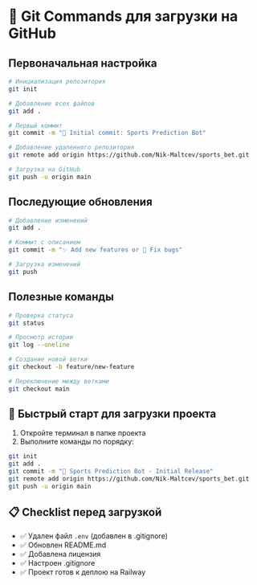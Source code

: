 # 📝 Git Commands для загрузки на GitHub

## Первоначальная настройка

```bash
# Инициализация репозитория
git init

# Добавление всех файлов
git add .

# Первый коммит
git commit -m "🚀 Initial commit: Sports Prediction Bot"

# Добавление удаленного репозитория
git remote add origin https://github.com/Nik-Maltcev/sports_bet.git

# Загрузка на GitHub
git push -u origin main
```

## Последующие обновления

```bash
# Добавление изменений
git add .

# Коммит с описанием
git commit -m "✨ Add new features or 🐛 Fix bugs"

# Загрузка изменений
git push
```

## Полезные команды

```bash
# Проверка статуса
git status

# Просмотр истории
git log --oneline

# Создание новой ветки
git checkout -b feature/new-feature

# Переключение между ветками
git checkout main
```

## 🚀 Быстрый старт для загрузки проекта

1. Откройте терминал в папке проекта
2. Выполните команды по порядку:

```bash
git init
git add .
git commit -m "🚀 Sports Prediction Bot - Initial Release"
git remote add origin https://github.com/Nik-Maltcev/sports_bet.git
git push -u origin main
```

## 📋 Checklist перед загрузкой

- ✅ Удален файл `.env` (добавлен в .gitignore)
- ✅ Обновлен README.md
- ✅ Добавлена лицензия
- ✅ Настроен .gitignore
- ✅ Проект готов к деплою на Railway
